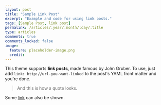```yaml
---
layout: post
title: "Sample Link Post"
excerpt: "Example and code for using link posts."
tags: [Sample Post, link post]
permalink: /articles/:year/:month/:day/:title
type: articles
comments: true
comments_locked: false
image:
  feature: placeholder-image.png
  credit:
---
```


This theme supports **link posts**, made famous by John Gruber. To use, just add `link: http://url-you-want-linked` to the post's YAML front matter and you're done.

> And this is how a quote looks.

Some [link](http://www.mademistakes.com) can also be shown.
